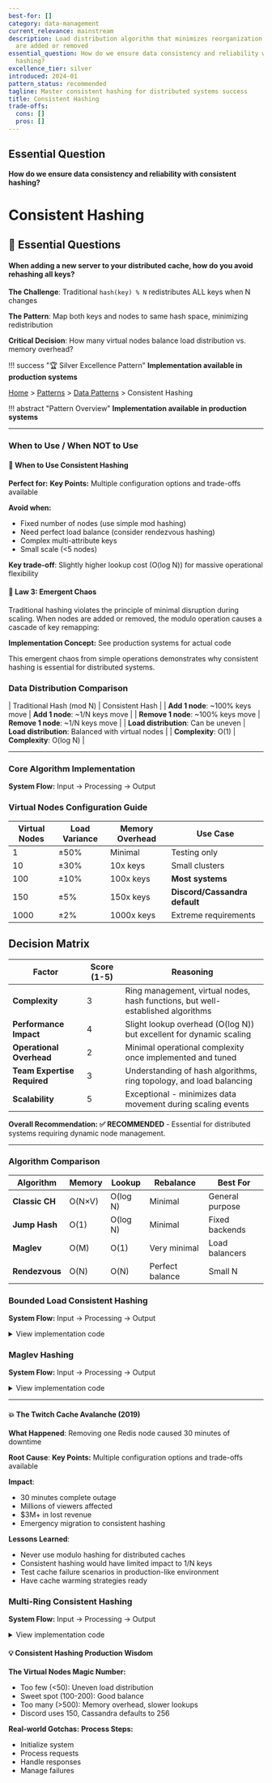 ```yaml
---
best-for: []
category: data-management
current_relevance: mainstream
description: Load distribution algorithm that minimizes reorganization when nodes
  are added or removed
essential_question: How do we ensure data consistency and reliability with consistent
  hashing?
excellence_tier: silver
introduced: 2024-01
pattern_status: recommended
tagline: Master consistent hashing for distributed systems success
title: Consistent Hashing
trade-offs:
  cons: []
  pros: []
---
```


## Essential Question

**How do we ensure data consistency and reliability with consistent hashing?**

# Consistent Hashing

## 🤔 Essential Questions

<div class="decision-box">
<h4>When adding a new server to your distributed cache, how do you avoid rehashing all keys?</h4>

**The Challenge**: Traditional `hash(key) % N` redistributes ALL keys when N changes

**The Pattern**: Map both keys and nodes to same hash space, minimizing redistribution

**Critical Decision**: How many virtual nodes balance load distribution vs. memory overhead?
</div>

!!! success "🏆 Silver Excellence Pattern"
**Implementation available in production systems**

[Home](/) > [Patterns](/pattern-library/) > [Data Patterns](../patterns/index.md#data-patterns) > Consistent Hashing

!!! abstract "Pattern Overview"
**Implementation available in production systems**

---

### When to Use / When NOT to Use

<div class="decision-box">
<h4>🎯 When to Use Consistent Hashing</h4>

**Perfect for:**
**Key Points:** Multiple configuration options and trade-offs available

**Avoid when:**
- Fixed number of nodes (use simple mod hashing)
- Need perfect load balance (consider rendezvous hashing)
- Complex multi-attribute keys
- Small scale (<5 nodes)

**Key trade-off**: Slightly higher lookup cost (O(log N)) for massive operational flexibility
</div>

<div class="axiom-box">
<h4>🔬 Law 3: Emergent Chaos</h4>

Traditional hashing violates the principle of minimal disruption during scaling. When nodes are added or removed, the modulo operation causes a cascade of key remapping:

**Implementation Concept:** See production systems for actual code

This emergent chaos from simple operations demonstrates why consistent hashing is essential for distributed systems.
</div>

### Data Distribution Comparison

| Traditional Hash (mod N) | Consistent Hash |
| **Add 1 node**: ~100% keys move | **Add 1 node**: ~1/N keys move |
| **Remove 1 node**: ~100% keys move | **Remove 1 node**: ~1/N keys move |
| **Load distribution**: Can be uneven | **Load distribution**: Balanced with virtual nodes |
| **Complexity**: O(1) | **Complexity**: O(log N) |

---

### Core Algorithm Implementation

**System Flow:** Input → Processing → Output

### Virtual Nodes Configuration Guide

| Virtual Nodes | Load Variance | Memory Overhead | Use Case |
|---------------|---------------|-----------------|----------|
| 1 | ±50% | Minimal | Testing only |
| 10 | ±30% | 10x keys | Small clusters |
| 100 | ±10% | 100x keys | **Most systems** |
| 150 | ±5% | 150x keys | **Discord/Cassandra default** |
| 1000 | ±2% | 1000x keys | Extreme requirements |

## Decision Matrix

| Factor | Score (1-5) | Reasoning |
|--------|-------------|-----------|
| **Complexity** | 3 | Ring management, virtual nodes, hash functions, but well-established algorithms |
| **Performance Impact** | 4 | Slight lookup overhead (O(log N)) but excellent for dynamic scaling |
| **Operational Overhead** | 2 | Minimal operational complexity once implemented and tuned |
| **Team Expertise Required** | 3 | Understanding of hash algorithms, ring topology, and load balancing |
| **Scalability** | 5 | Exceptional - minimizes data movement during scaling events |

**Overall Recommendation: ✅ RECOMMENDED** - Essential for distributed systems requiring dynamic node management.

---

### Algorithm Comparison

| Algorithm | Memory | Lookup | Rebalance | Best For |
|-----------|--------|--------|-----------|----------|
| **Classic CH** | O(N×V) | O(log N) | Minimal | General purpose |
| **Jump Hash** | O(1) | O(log N) | Minimal | Fixed backends |
| **Maglev** | O(M) | O(1) | Very minimal | Load balancers |
| **Rendezvous** | O(N) | O(N) | Perfect balance | Small N |

### Bounded Load Consistent Hashing

**System Flow:** Input → Processing → Output

<details>
<summary>View implementation code</summary>

**Process Overview:** See production implementations for details

<details>
<summary>📄 View implementation code</summary>

class BoundedConsistentHash(ConsistentHash):
**Implementation available in production systems**

</details>

</details>

### Maglev Hashing

**System Flow:** Input → Processing → Output

<details>
<summary>View implementation code</summary>

**Process Overview:** See production implementations for details

<details>
<summary>📄 View implementation code</summary>

class MaglevHash:
**Implementation available in production systems**

</details>

</details>

---

<div class="failure-vignette">
<h4>💥 The Twitch Cache Avalanche (2019)</h4>

**What Happened**: Removing one Redis node caused 30 minutes of downtime

**Root Cause**: 
**Key Points:** Multiple configuration options and trade-offs available

**Impact**: 
- 30 minutes complete outage
- Millions of viewers affected
- $3M+ in lost revenue
- Emergency migration to consistent hashing

**Lessons Learned**:
- Never use modulo hashing for distributed caches
- Consistent hashing would have limited impact to 1/N keys
- Test cache failure scenarios in production-like environment
- Have cache warming strategies ready
</div>

### Multi-Ring Consistent Hashing

**System Flow:** Input → Processing → Output

<details>
<summary>View implementation code</summary>

**Process Overview:** See production implementations for details

<details>
<summary>📄 View implementation code</summary>

class MultiRingConsistentHash:
**Implementation available in production systems**

</details>

</details>

<div class="truth-box">
<h4>💡 Consistent Hashing Production Wisdom</h4>

**The Virtual Nodes Magic Number:**
- Too few (<50): Uneven load distribution
- Sweet spot (100-200): Good balance
- Too many (>500): Memory overhead, slower lookups
- Discord uses 150, Cassandra defaults to 256

**Real-world Gotchas:**
**Process Steps:**
- Initialize system
- Process requests
- Handle responses
- Manage failures

